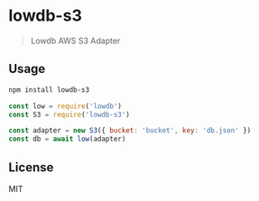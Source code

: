 # lowdb-s3

> Lowdb AWS S3 Adapter

## Usage

```bash
npm install lowdb-s3
```

```js
const low = require('lowdb')
const S3 = require('lowdb-s3')

const adapter = new S3({ bucket: 'bucket', key: 'db.json' })
const db = await low(adapter)
```

## License

MIT
